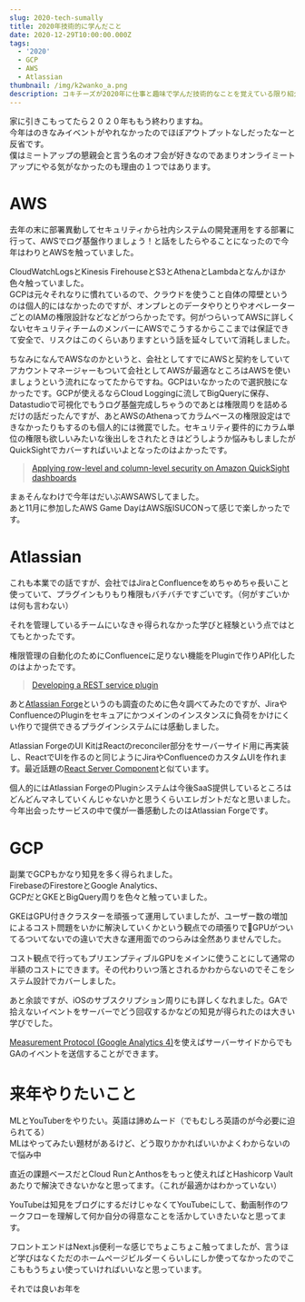 ```yaml
---
slug: 2020-tech-sumally
title: 2020年技術的に学んだこと
date: 2020-12-29T10:00:00.000Z
tags:
  - '2020'
  - GCP
  - AWS
  - Atlassian
thumbnail: /img/k2wanko_a.png
description: コキチーズが2020年に仕事と趣味で学んだ技術的なことを覚えている限り紹介します。
---
```

家に引きこもってたら２０２０年ももう終わりますね。\
今年はのきなみイベントがやれなかったのでほぼアウトプットなしだったなーと反省です。\
僕はミートアップの懇親会と言う名のオフ会が好きなのであまりオンライミートアップにやる気がなかったのも理由の１つではあります。

# AWS

去年の末に部署異動してセキュリティから社内システムの開発運用をする部署に行って、AWSでログ基盤作りましょう！と話をしたらやることになったので今年はわりとAWSを触っていました。

CloudWatchLogsとKinesis FirehouseとS3とAthenaとLambdaとなんかほか色々触っていました。\
GCPは元々それなりに慣れているので、クラウドを使うこと自体の障壁というのは個人的にはなかったのですが、オンプレとのデータやりとりやオペレーターごとのIAMの権限設計などなどがつらかったです。何がつらいってAWSに詳しくないセキュリティチームのメンバーにAWSでこうするからここまでは保証できて安全で、リスクはこのくらいありますという話を延々していて消耗しました。

ちなみになんでAWSなのかというと、会社としてすでにAWSと契約をしていてアカウントマネージャーもついて会社としてAWSが最適なところはAWSを使いましょうという流れになってたからですね。GCPはいなかったので選択肢になかったです。GCPが使えるならCloud Loggingに流してBigQueryに保存、Datastudioで可視化でもうログ基盤完成しちゃうのであとは権限周りを詰めるだけの話だったんですが、あとAWSのAthenaってカラムベースの権限設定はできなかったりもするのも個人的には微罠でした。セキュリティ要件的にカラム単位の権限も欲しいみたいな後出しをされたときはどうしようか悩みもしましたがQuickSightでカバーすればいいよとなったのはよかったです。

> [Applying row-level and column-level security on Amazon QuickSight dashboards](https://aws.amazon.com/jp/blogs/big-data/applying-row-level-and-column-level-security-on-amazon-quicksight-dashboards/)

まぁそんなわけで今年はだいぶAWSAWSしてました。\
あと11月に参加したAWS Game DayはAWS版ISUCONって感じで楽しかったです。

# Atlassian

これも本業での話ですが、会社ではJiraとConfluenceをめちゃめちゃ長いこと使っていて、プラグインもりもり権限もバチバチですごいです。（何がすごいかは何も言わない）

それを管理しているチームにいなきゃ得られなかった学びと経験という点ではとてもとかったです。

権限管理の自動化のためにConfluenceに足りない機能をPluginで作りAPI化したのはよかったです。

> [Developing a REST service plugin](https://developer.atlassian.com/server/framework/atlassian-sdk/developing-a-rest-service-plugin/)

あと[Atlassian Forge](https://developer.atlassian.com/platform/forge/)というのも調査のために色々調べてみたのですが、JiraやConfluenceのPluginをセキュアにかつメインのインスタンスに負荷をかけにくい作りで提供できるプラグインシステムには感動しました。

Atlassian ForgeのUI KitはReactのreconciler部分をサーバーサイド用に再実装し、ReactでUIを作るのと同じようにJiraやConfluenceのカスタムUIを作れます。最近話題の[React Server Component](https://reactjs.org/blog/2020/12/21/data-fetching-with-react-server-components.html)と似ています。

個人的にはAtlassian ForgeのPluginシステムは今後SaaS提供しているところはどんどんマネしていくんじゃないかと思うくらいエレガントだなと思いました。今年出会ったサービスの中で僕が一番感動したのはAtlassian Forgeです。

# GCP

副業でGCPもかなり知見を多く得られました。\
FirebaseのFirestoreとGoogle Analytics、\
GCPだとGKEとBigQuery周りを色々と触っていました。

GKEはGPU付きクラスターを頑張って運用していましたが、ユーザー数の増加によるコスト問題をいかに解決していくかという観点での頑張りでGPUがついてるついてないでの違いで大きな運用面でのつらみは全然ありませんでした。

コスト観点で行ってもプリエンプティブルGPUをメインに使うことにして通常の半額のコストにできます。その代わりいつ落とされるかわからないのでそこをシステム設計でカバーしました。

あと余談ですが、iOSのサブスクリプション周りにも詳しくなれました。GAで拾えないイベントをサーバーでどう回収するかなどの知見が得られたのは大きい学びでした。

[Measurement Protocol (Google Analytics 4)](https://developers.google.com/analytics/devguides/collection/protocol/ga4)を使えばサーバーサイドからでもGAのイベントを送信することができます。

# 来年やりたいこと

MLとYouTuberをやりたい。英語は諦めムード（でもむしろ英語のが今必要に迫られてる）\
MLはやってみたい題材があるけど、どう取りかかればいいかよくわからないので悩み中

直近の課題ベースだとCloud RunとAnthosをもっと使えればとHashicorp Vaultあたりで解決できないかなと思ってます。（これが最適かはわかっていない）

YouTubeは知見をブログにするだけじゃなくてYouTubeにして、動画制作のワークフローを理解して何か自分の得意なことを活かしていきたいなと思ってます。

フロントエンドはNext.js便利ーな感じでちょこちょこ触ってましたが、言うほど学びはなくただのホームページビルダーくらいしにしか使ってなかったのでここももうちょい使っていければいいなと思っています。

それでは良いお年を